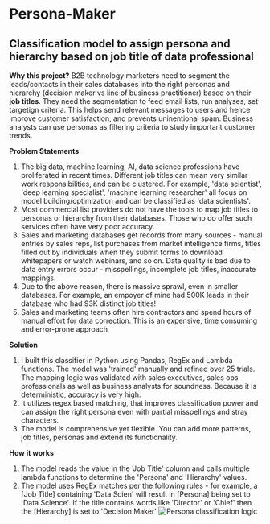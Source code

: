 # Persona-Maker
## Classification model to assign persona and hierarchy based on job title of data professional

**Why this project?**
B2B technology marketers need to segment the leads/contacts in their sales databases into the right personas and hierarchy (decision maker vs line of business practitioner) based on their **job titles**. They need the segmentation to feed email lists, run analyses, set targetign criteria. This helps send relevant messages to users and hence improve customer satisfaction, and prevents uninentional spam. Business analysts can use personas as filtering criteria to study important customer trends.

**Problem Statements**
1. The big data, machine learning, AI, data science professions have proliferated in recent times. Different job titles can mean very similar work responsibilities, and can be clustered. For example, 'data scientist', 'deep learning specialist', 'machine learning researcher' all focus on model building/optimization and can be classified as 'data scientists'.
2. Most commercial list providers do not have the tools to map job titles to personas or hierarchy from their databases. Those who do offer such services often have very poor accuracy.
3. Sales and marketing databases get records from many sources - manual entries by sales reps, list purchases from market intelligence firms, titles filled out by individuals when they submit forms to download whitepapers or watch webinars, and so on. Data quality is bad due to data entry errors occur - misspellings, incomplete job titles, inaccurate mappings.
4. Due to the above reason, there is massive sprawl, even in smaller databases. For example, an empoyer of mine had 500K leads in their database who had 93K distinct job titles!
5. Sales and marketing teams often hire contractors and spend hours of manual effort for data correction. This is an expensive, time consuming and error-prone approach

**Solution**
1. I built this classifier in Python using Pandas, RegEx and Lambda functions. The model was 'trained' manually and refined over 25 trials. The mapping logic was validated with sales executives, sales ops professionals as well as business analysts for soundness. Because it is deterministic, accuracy is very high. 
2. It utilizes regex based matching, that improves classification power and can assign the right persona even with partial misspellings and stray characters.
3. The model is comprehensive yet flexible. You can add more patterns, job titles, personas and extend its functionality.

**How it works**
1. The model reads the value in the 'Job Title' column and calls multiple lambda functions to determine the 'Persona' and 'Hierarchy' values. 
2. The model uses RegEx matches per the following rules - for example, a [Job Title] containing 'Data Scien' will result in [Persona] being set to 'Data Science'. If the title contains words like 'Director' or 'Chief' then the [Hierarchy] is set to 'Decision Maker'
![Persona classification logic](https://pages.databricks.com/rs/094-YMS-629/images/Personasv3.jpg)
